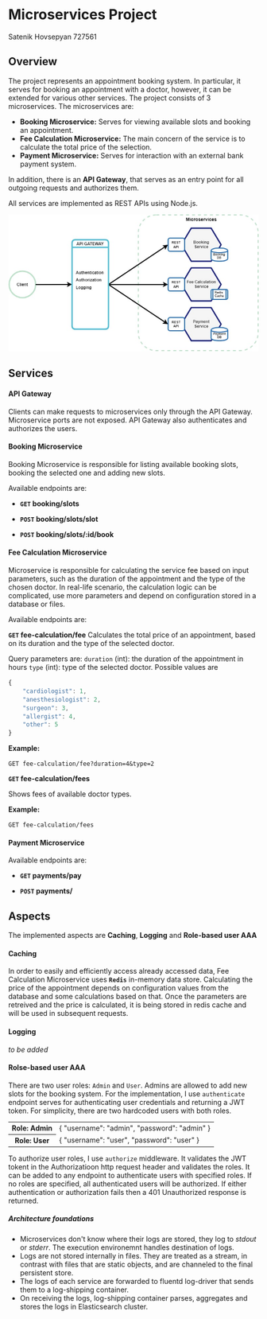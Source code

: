 # Microservices Project
Satenik Hovsepyan 727561

## Overview

The project represents an appointment booking system. In particular, it serves for booking an appointment with a doctor, however, it can be extended for various other services.
The project consists of 3 microservices. The microservices are: 
- **Booking Microservice:** Serves for viewing available slots and booking an appointment.
- **Fee Calculation Microservice:** The main concern of the service is to calculate the total price of the selection.
- **Payment Microservice:** Serves for interaction with an external bank payment system. 

In addition, there is an **API Gateway**, that serves as an entry point for all outgoing requests and authorizes them.

All services are implemented as REST APIs using Node.js.


![](/resources/overall_architecture.jpg)

## Services
#### API Gateway

Clients can make requests to microservices only through the API Gateway. Microservice ports are not exposed. 
API Gateway also authenticates and authorizes the users. 

#### Booking Microservice

Booking Microservice is responsible for listing available booking slots, booking the selected one and adding new slots. 

Available endpoints are:

- **<code>GET</code> booking/slots** 

- **<code>POST</code> booking/slots/slot** 

- **<code>POST</code> booking/slots/:id/book** 

#### Fee Calculation Microservice

Microservice is responsible for calculating the service fee based on input parameters, such as the duration of the appointment and the type of the chosen doctor.
In real-life scenario, the calculation logic can be complicated, use more parameters and depend on configuration stored in a database or files.

Available endpoints are:

**<code>GET</code> fee-calculation/fee** 
Calculates the total price of an appointment, based on its duration and the type of the selected doctor. 

Query parameters are:
`duration` (int): the duration of the appointment in hours
`type` (int): type of the selected doctor. Possible values are

```javascript
{
    "cardiologist": 1,
    "anesthesiologist": 2,
    "surgeon": 3,
    "allergist": 4,
    "other": 5
}
```

**Example:**

```http
GET fee-calculation/fee?duration=4&type=2
```

**<code>GET</code> fee-calculation/fees** 

Shows fees of available doctor types.

**Example:**

```http
GET fee-calculation/fees
```
#### Payment Microservice

Available endpoints are:

- **<code>GET</code> payments/pay** 

- **<code>POST</code> payments/** 


## Aspects

The implemented aspects are **Caching**, **Logging** and **Role-based user AAA**

#### Caching

In order to easily and efficiently access already accessed data, Fee Calculation Microservice uses **`Redis`** in-memory data store.
Calculating the price of the appointment depends on configuration values from the database and some calculations based on that. 
Once the parameters are retreived and the price is calculated, it is being stored in redis cache and will be used in subsequent requests. 

#### Logging

*to be added*

#### Rolse-based user AAA 

There are two user roles: `Admin` and `User`. Admins are allowed to add new slots for the booking system. 
For the implementation, I use 
`authenticate` endpoint serves for authenticating user credentials and returning a JWT token. For simplicity, there are two hardcoded users with both roles.

<table>
  <tr>
    <th>Role: Admin</th>
<td>{
	"username": "admin",
	"password": "admin"
}</td>
  </tr>
  <tr>
    <th>Role: User</th>
    <td>{
	"username": "user",
	"password": "user"
}</td>
  </tr> 
</table>

To authorize user roles, I use `authorize` middleware. It validates the JWT tokent in the Authorizatioon http request header and validates the roles. 
It can be added to any endpoint to authenticate users with specified roles. 
If no roles are specified, all authenticated users will be authorized. 
If either authentication or authorization fails then a 401 Unauthorized response is returned.


##### Architecture foundations
* Microservices don't know where their logs are stored, they log to *stdout* or *stderr*. The execution environemnt handles destination of logs.
* Logs are not stored internally in files. They are treated as a stream, in contrast with files that are static objects, and are channeled to the final persistent store. 
* The logs of each service are forwarded to fluentd log-driver that sends them to a log-shipping container.
* On receiving the logs, log-shipping container parses, aggregates and stores the logs in Elasticsearch cluster.


#### 